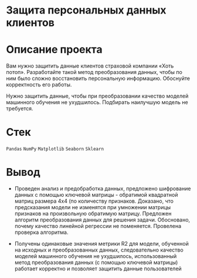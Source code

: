# Защита персональных данных клиентов

# Описание проекта 

Вам нужно защитить данные клиентов страховой компании «Хоть потоп». Разработайте такой метод преобразования данных, чтобы по ним было сложно восстановить персональную информацию. Обоснуйте корректность его работы.

Нужно защитить данные, чтобы при преобразовании качество моделей машинного обучения не ухудшилось. Подбирать наилучшую модель не требуется.

# Стек

`Pandas` `NumPy` `Matplotlib` `Seaborn` `Sklearn`

# Вывод

- Проведен анализ и предобработка данных, предложено шифрование данных с помощью ключевой матрицы - обратимой квадратной матриц размера 4х4 (по количеству признаков. Доказано, что предсказания модели не изменятся при умножении матрицы признаков на произвольную обратимую матрицу.
Предложен алгоритм преобразования данных для решения задачи. Обосновано, почему качество линейной регрессии не поменяется. Провелена проверка алгоритма. 
 
- Получены одинаковые значения метрики R2 для модели, обученной на исходных и преобразованных данных, следовательно качество моделей машинного обучения не ухудшилось, использованный метод преобразования данных (с помощью ключевой матрицы) работает корректно и позволяет защитить данные пользователей
